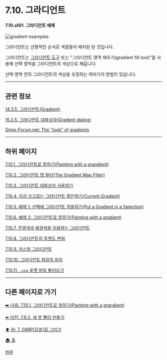 # 7.10. 그라디언트

#### 7.10.a101. 그라디언트 예제
![gradient-examples](https://github.com/wonder13662/gimp/assets/15767104/f629cd76-7e22-4d32-b534-d3aa233d3d44)

그라디언트는 선형적인 순서로 색깔들이 배치된 된 것입니다.

그라디언트는 [그라디언트 도구](./14-03-05-00-gradient.md) 또는 "그라디언트 영역 채우기(gradient fill tool)"을 사용해 선택 영역을 그라디언트의 색상으로 채웁니다.

선택 영역 안의 그라디언트의 색상을 조정하는 여러가지 방법이 있습니다.

***

## 관련 정보

[14.3.5. 그라디언트(Gradient)](./14-03-05-00-gradient.md)

[15.3.5. 그라디언트 대화상자(Gradient dialog)](./15-03-05-00-gradient_dialog.md)

[Gimp-Forum.net: The "look" of gradients](https://www.gimp-forum.net/Thread-The-look-of-gradients)
<a comment="TODO 위 내용 정리 필요"></a>

***

## 하위 페이지

[7.10.1. 그라디언트로 칠하기(Painting with a grandient)](./07-10-01-painting_with_a_gradient.md)

[7.10.2. 그라디언트 맵 필터(The Gradient Map Filter)](./07-10-02-the_gradient_map_filter.md)

[7.10.3. 그라디언트 대화상자 사용하기](./07-10-03-using_the_gradient_dialog.md)

[7.10.4. 지금 쓰고있는 그라디언트 확인하기(Current Gradient)](./07-10-04-current_gradient.md)

[7.10.5. 예제 1: 선택에 그라디언트 적용하기(Put a Gradient in a Selection)](./07-10-05-example_put_a_gradient_in_a_selection.md)

[7.10.6. 예제 2: 그라디언트로 칠하기(Painting with a gradient)](./07-10-06-example_painting_with_a_gradient.md)

[7.10.7. 전경색과 배경색을 이용하는 그라디언트](./07-10-07-gradient_with_fg_n_bg.md)

[7.10.8. 그라디언트의 투명도 변화](./07-10-08-gradient_with_opacity.md)

[7.10.9. 커스텀 그라디언트 ](./07-10-09-custom_gradient.md)

[7.10.10. 그라디언트 파일의 위치](./07-10-10-gradient_file_location.md)

[7.10.11. `.svg` 포맷 파일 불러오기](./07-10-11-import_svg.md)

***

## 다른 페이지로 가기

[➡️ 다음: 7.10.1. 그라디언트로 칠하기(Painting with a grandient)](./07-10-01-painting_with_a_gradient.md)

[⬅️ 이전: 7.9.2. 새 붓 빨리 만들기](./07-09-02-creating-a-brush-quickly.md)

[⬆️ 위: 7. GIMP(김프)로 그리기](./07-00-painting-with-gimp.md)

[🏠 홈](./00-home.md)

[원문](https://docs.gimp.org/2.10/ko/gimp-concepts-gradients.html)